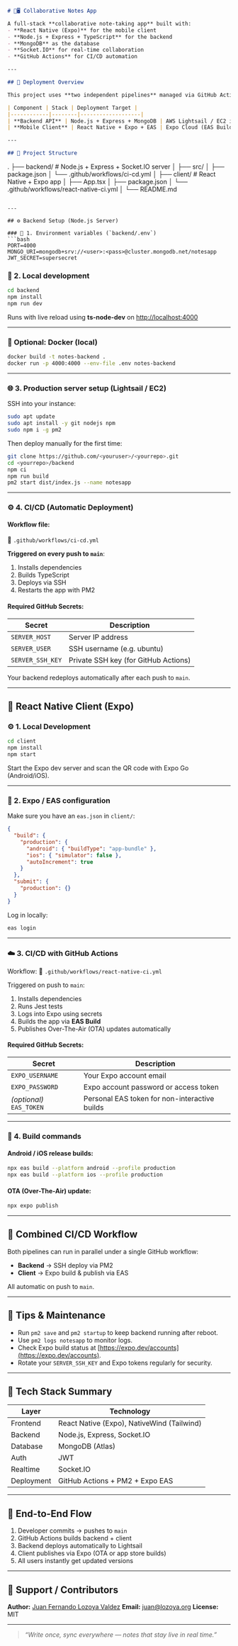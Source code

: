 ```markdown
# 📱🖥️ Collaborative Notes App

A full-stack **collaborative note-taking app** built with:
- **React Native (Expo)** for the mobile client  
- **Node.js + Express + TypeScript** for the backend  
- **MongoDB** as the database  
- **Socket.IO** for real-time collaboration  
- **GitHub Actions** for CI/CD automation  

---

## 🚀 Deployment Overview

This project uses **two independent pipelines** managed via GitHub Actions:

| Component | Stack | Deployment Target |
|------------|--------|-------------------|
| **Backend API** | Node.js + Express + MongoDB | AWS Lightsail / EC2 instance |
| **Mobile Client** | React Native + Expo + EAS | Expo Cloud (EAS Build & OTA Updates) |

---

## 🧱 Project Structure

```

.
├── backend/                # Node.js + Express + Socket.IO server
│   ├── src/
│   ├── package.json
│   └── .github/workflows/ci-cd.yml
│
├── client/                 # React Native + Expo app
│   ├── App.tsx
│   ├── package.json
│   └── .github/workflows/react-native-ci.yml
│
└── README.md

````

---

## ⚙️ Backend Setup (Node.js Server)

### 🔧 1. Environment variables (`backend/.env`)
```bash
PORT=4000
MONGO_URI=mongodb+srv://<user>:<pass>@cluster.mongodb.net/notesapp
JWT_SECRET=supersecret
````

### 🧩 2. Local development

```bash
cd backend
npm install
npm run dev
```

Runs with live reload using **ts-node-dev** on [http://localhost:4000](http://localhost:4000)

---

### 🐳 Optional: Docker (local)

```bash
docker build -t notes-backend .
docker run -p 4000:4000 --env-file .env notes-backend
```

---

### 🌐 3. Production server setup (Lightsail / EC2)

SSH into your instance:

```bash
sudo apt update
sudo apt install -y git nodejs npm
sudo npm i -g pm2
```

Then deploy manually for the first time:

```bash
git clone https://github.com/<youruser>/<yourrepo>.git
cd <yourrepo>/backend
npm ci
npm run build
pm2 start dist/index.js --name notesapp
```

---

### ⚙️ 4. CI/CD (Automatic Deployment)

#### Workflow file:

📄 `.github/workflows/ci-cd.yml`

**Triggered on every push to `main`**:

1. Installs dependencies
2. Builds TypeScript
3. Deploys via SSH
4. Restarts the app with PM2

#### Required GitHub Secrets:

| Secret           | Description                          |
| ---------------- | ------------------------------------ |
| `SERVER_HOST`    | Server IP address                    |
| `SERVER_USER`    | SSH username (e.g. ubuntu)           |
| `SERVER_SSH_KEY` | Private SSH key (for GitHub Actions) |

Your backend redeploys automatically after each push to `main`.

---

## 📱 React Native Client (Expo)

### ⚙️ 1. Local Development

```bash
cd client
npm install
npm start
```

Start the Expo dev server and scan the QR code with Expo Go (Android/iOS).

---

### 🔐 2. Expo / EAS configuration

Make sure you have an `eas.json` in `client/`:

```json
{
  "build": {
    "production": {
      "android": { "buildType": "app-bundle" },
      "ios": { "simulator": false },
      "autoIncrement": true
    }
  },
  "submit": {
    "production": {}
  }
}
```

Log in locally:

```bash
eas login
```

---

### ☁️ 3. CI/CD with GitHub Actions

Workflow:
📄 `.github/workflows/react-native-ci.yml`

Triggered on push to `main`:

1. Installs dependencies
2. Runs Jest tests
3. Logs into Expo using secrets
4. Builds the app via **EAS Build**
5. Publishes Over-The-Air (OTA) updates automatically

#### Required GitHub Secrets:

| Secret                   | Description                                   |
| ------------------------ | --------------------------------------------- |
| `EXPO_USERNAME`          | Your Expo account email                       |
| `EXPO_PASSWORD`          | Expo account password or access token         |
| *(optional)* `EAS_TOKEN` | Personal EAS token for non-interactive builds |

---

### 🚀 4. Build commands

#### Android / iOS release builds:

```bash
npx eas build --platform android --profile production
npx eas build --platform ios --profile production
```

#### OTA (Over-The-Air) update:

```bash
npx expo publish
```

---

## 🔄 Combined CI/CD Workflow

Both pipelines can run in parallel under a single GitHub workflow:

* **Backend** → SSH deploy via PM2
* **Client** → Expo build & publish via EAS

All automatic on push to `main`.

---

## 🧠 Tips & Maintenance

* Run `pm2 save` and `pm2 startup` to keep backend running after reboot.
* Use `pm2 logs notesapp` to monitor logs.
* Check Expo build status at [https://expo.dev/accounts](https://expo.dev/accounts).
* Rotate your `SERVER_SSH_KEY` and Expo tokens regularly for security.

---

## 🧩 Tech Stack Summary

| Layer      | Technology                                 |
| ---------- | ------------------------------------------ |
| Frontend   | React Native (Expo), NativeWind (Tailwind) |
| Backend    | Node.js, Express, Socket.IO                |
| Database   | MongoDB (Atlas)                            |
| Auth       | JWT                                        |
| Realtime   | Socket.IO                                  |
| Deployment | GitHub Actions + PM2 + Expo EAS            |

---

## 🏁 End-to-End Flow

1. Developer commits → pushes to `main`
2. GitHub Actions builds backend + client
3. Backend deploys automatically to Lightsail
4. Client publishes via Expo (OTA or app store builds)
5. All users instantly get updated versions

---

## 📧 Support / Contributors

**Author:** [Juan Fernando Lozoya Valdez](https://github.com/jlozoya)
**Email:** [juan@lozoya.org](mailto:juan@lozoya.org)
**License:** MIT

---

> *“Write once, sync everywhere — notes that stay live in real time.”*

```